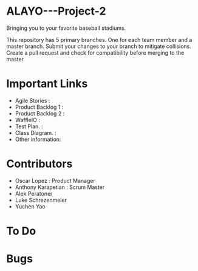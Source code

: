 # ALAYO---Project-2
Bringing you to your favorite baseball stadiums. 

This repository has 5 primary branches. One for each team member and a master branch. Submit your changes to your branch to mitigate collisions. Create a pull request and check for compatibility before merging to the master. 

# Important Links
- Agile Stories   : 
- Product Backlog 1 :
- Product Backlog 2 :
- WaffleIO        :
- Test Plan.      : 
- Class Diagram.  : 
- Other information:

# Contributors
- Oscar Lopez : Product Manager
- Anthony Karapetian : Scrum Master
- Alek Peratoner  
- Luke Schrezenmeier
- Yuchen Yao

# To Do


# Bugs
